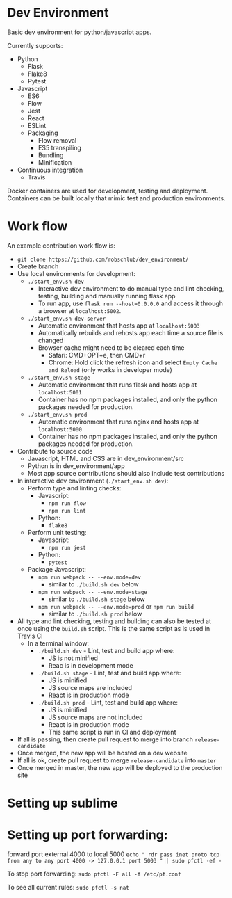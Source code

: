 # Dev Environment

Basic dev environment for python/javascript apps.

Currently supports:

* Python
   * Flask
   * Flake8
   * Pytest
* Javascript
   * ES6
   * Flow
   * Jest
   * React
   * ESLint
   * Packaging
      - Flow removal
      - ES5 transpiling
      - Bundling
      - Minification
* Continuous integration
   * Travis


Docker containers are used for development, testing and deployment. Containers can be built locally that mimic test and production environments.


# Work flow

An example contribution work flow is:
* `git clone https://github.com/robschlub/dev_environment/`
* Create branch
* Use local environments for development:
  * `./start_env.sh dev`
    * Interactive dev environment to do manual type and lint checking, testing, building and manually running flask app
    * To run app, use `flask run --host=0.0.0.0` and access it through a browser at `localhost:5002`.
  * `./start_env.sh dev-server`
    * Automatic environment that hosts app at `localhost:5003`
    * Automatically rebuilds and rehosts app each time a source file is changed
    * Browser cache might need to be cleared each time
      * Safari: CMD+OPT+e, then CMD+r
      * Chrome: Hold click the refresh icon and select `Empty Cache and Reload` (only works in developer mode)
  * `./start_env.sh stage`
    * Automatic environment that runs flask and hosts app at `localhost:5001`
    * Container has no npm packages installed, and only the python packages needed for production.
  * `./start_env.sh prod`
    * Automatic environment that runs nginx and hosts app at `localhost:5000`
    * Container has no npm packages installed, and only the python packages needed for production.  
* Contribute to source code
  * Javascript, HTML and CSS are in dev_environment/src
  * Python is in dev_environment/app
  * Most app source contributions should also include test contributions
* In interactive dev environment (`./start_env.sh dev`):
  * Perform type and linting checks:
    * Javascript:
      * `npm run flow`
      * `npm run lint`
    * Python:
      * `flake8`
  * Perform unit testing:
    * Javascript:
      * `npm run jest`
    * Python:
      * `pytest`
  * Package Javascript:
    * `npm run webpack -- --env.mode=dev`
      * similar to `./build.sh dev` below
    * `npm run webpack -- --env.mode=stage`
      * similar to `./build.sh stage` below
    * `npm run webpack -- --env.mode=prod` or `npm run build`
      * similar to `./build.sh prod` below
* All type and lint checking, testing and building can also be tested at once using the `build.sh` script. This is the same script as is used in Travis CI
  * In a terminal window: 
    * `./build.sh dev` - Lint, test and build app where:
      * JS is not minified
      * Reac is in development mode
    * `./build.sh stage` - Lint, test and build app where:
      * JS is minified
      * JS source maps are included
      * React is in production mode
    * `./build.sh prod` - Lint, test and build app where:
      * JS is minified
      * JS source maps are not included
      * React is in production mode
      * This same script is run in CI and deployment
* If all is passing, then create pull request to merge into branch `release-candidate`
* Once merged, the new app will be hosted on a dev website
* If all is ok, create pull request to merge `release-candidate` into `master`
* Once merged in master, the new app will be deployed to the production site

# Setting up sublime


# Setting up port forwarding:
forward port external 4000 to local 5000
`echo "
rdr pass inet proto tcp from any to any port 4000 -> 127.0.0.1 port 5003
" | sudo pfctl -ef -`

To stop port forwarding:
`sudo pfctl -F all -f /etc/pf.conf`

To see all current rules:
`sudo pfctl -s nat`


